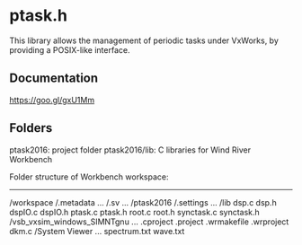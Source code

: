 # ptask.h
This library allows the management of periodic tasks under VxWorks, by providing a POSIX-like interface.

## Documentation
https://goo.gl/gxU1Mm

## Folders

ptask2016: project folder
ptask2016/lib: C libraries for Wind River Workbench

Folder structure of Workbench workspace:

----------------------------------------------

/workspace
	/.metadata
		...
	/.sv
		...
	/ptask2016
		/.settings
			...
		/lib
			dsp.c
			dsp.h
			dspIO.c
			dspIO.h
			ptask.c
			ptask.h
			root.c
			root.h
			synctask.c
			synctask.h
		/vsb_vxsim_windows_SIMNTgnu
			...
		.cproject
		.project
		.wrmakefile
		.wrproject
		dkm.c
	/System Viewer
		...
	spectrum.txt
	wave.txt
